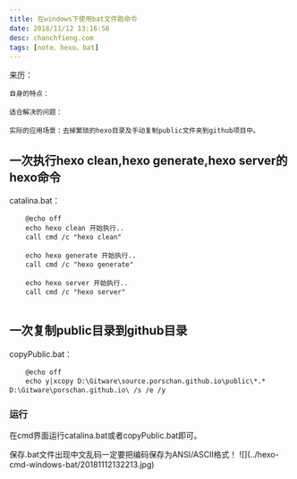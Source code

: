 ```yaml
---
title: 在windows下使用bat文件跑命令
date: 2018/11/12 13:16:56 
desc: chanchfieng.com
tags: [note、hexo、bat]
---
```


<div class="tip">
	来历：
		
	自身的特点：

	适合解决的问题：
		
	实际的应用场景：去掉繁琐的hexo目录及手动复制public文件夹到github项目中。
</div>

## 一次执行hexo clean,hexo generate,hexo server的hexo命令 ##

catalina.bat：
```
	@echo off
	echo hexo clean 开始执行..
	call cmd /c "hexo clean"
	
	echo hexo generate 开始执行..
	call cmd /c "hexo generate"
	
	echo hexo server 开始执行..
	call cmd /c "hexo server"


```

## 一次复制public目录到github目录 ##

copyPublic.bat：
```
	@echo off 
	echo y|xcopy D:\Gitware\source.porschan.github.io\public\*.* D:\Gitware\porschan.github.io\ /s /e /y

```

### 运行 ###

在cmd界面运行catalina.bat或者copyPublic.bat即可。

<div class="tip">
	保存.bat文件出现中文乱码一定要把编码保存为ANSI/ASCII格式！
	![](../hexo-cmd-windows-bat/20181112132213.jpg)
</div>